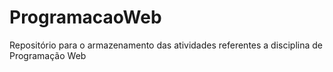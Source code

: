 # ProgramacaoWeb
Repositório para o armazenamento das atividades referentes a disciplina de Programação Web
